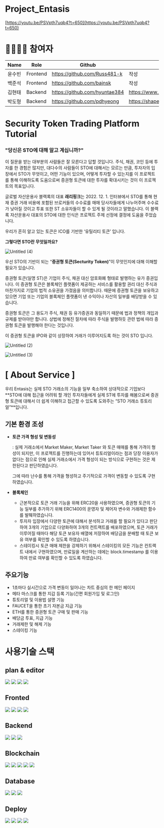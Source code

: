 # Project_Entasis



[https://youtu.be/PSVpth7uqb4?t=650](https://youtu.be/PSVpth7uqb4?t=650)

# 👨‍👨‍👧‍👧 참여자

|Name|Role|Github|Blog|
|---|-----|---|---|
|윤수빈|Frontend|https://github.com/Russ481-k|작성|
|백준석|Frontend|https://github.com/bajnsk|작성|
|김현태|Backend|https://github.com/hyuntae384|https://www.notion.so/_-7eb68268711f40619020318efcaeca0c|
|박도형|Backend|https://github.com/pdhyeong|https://shapespark.tistory.com/|


# **Security Token Trading Platform Tutorial**

### "당신은 STO에 대해 알고 계십니까?"

이 질문을 받는 대부분의 사람들은 잘 모른다고 답할 것입니다. 주식, 채권, 코인 등에 투자를 한 경험은 많지만, 대다수의 사람들이 STO에 대해서는 모르는 만큼, 투자자의 입장에서 STO가 무엇이고, 어떤 기능이 있으며, 어떻게 투자할 수 있는지를 이 프로젝트를 통해 이해하도록 도움으로써 증권형 토큰에 대한 투자를 확대시키는 것이 이 프로젝트의 목표입니다.

 글로벌 자산운용사 블랙록의 대표 **래리핑크**는 2022. 12. 1. 인터뷰에서 STO를 통해 현재 증권 거래 비용에 포함된 브로커들의 수수료를 매매 당사자들에게 나누어주며 수수료가 낮아질 것이고 투표 또한 ST 소유자들이 할 수 있게 될 것이라고 말했습니다. 이 블랙록 자산운용사 대표의 STO에 대한 인식은 프로젝트 주제 선정에 결정에 도움을 주었습니다.
 
 우리가 흔히 알고 있는 토큰은 ICO를 기반한 ‘유틸리티 토큰’ 입니다.

**그렇다면 STO란 무엇일까요?**

![Untitled (4)](https://user-images.githubusercontent.com/113375908/218378018-99a17ba4-a2bb-4b49-8d88-5e7a917f5b04.png)

우선 STO의 기반이 되는 “**증권형 토큰(Secturity Token)**”이 무엇인지에 대해 이해할 필요가 있습니다.

증권형 토큰(일명 ST)은 기업이 주식, 채권 대신 암호화폐 형태로 발행하는 유가 증권입니다. 이 증권형 토큰은 블록체인 플랫폼이 제공하는 서비스를 활용할 권리 대신 주식과 마찬가지로 기업의 법적 소유권을 가졌음을 의미합니다. 때문에 증권형 토큰을 보유하고 있으면 기업 또는 기업의 블록체인 플랫폼이 낸 수익이나 자산의 일부를 배당받을 수 있습니다.

증권형 토큰은 그 용도가 주식, 채권 등 유가증권과 동일하기 때문에 법과 정책의 개입과 규제를 받아야만 합니다. 상법에 정해진 절차에 따라 주식을 발행하듯 관련 법에 따라 증권형 토큰을 발행해야 한다는 것입니다.

이 증권형 토큰을 IPO와 같이 상장하여 거래가 이루어지도록 하는 것이 STO 입니다.

![Untitled (2)](https://user-images.githubusercontent.com/113375908/218378219-0cb8a073-2795-4c90-8fae-330d7aed3740.png)

![Untitled (3)](https://user-images.githubusercontent.com/113375908/218378258-62d6a2e4-8183-4d70-ad3b-c743a6bbd818.png)

# [ About Service ]

우리 Entasis는 실제 STO 거래소의 기능을 일부 축소하여 상대적으로 기업보다 **STO에 대해 접근을 어려워 할 개인 투자자들에게 실제 ST에 투자를 해봄으로써 증권형 토큰에 대해서 더 쉽게 이해하고 접근할 수 있도록 도와주는 “STO 거래소 튜토리얼”**입니다.

## 기본 환경 조성

- **토큰 가격 형성 및 변동성**
    
    : 실제 거래소에서 Market Maker, Market Taker 와 토큰 매매를 통해 가격이 형성이 되지만, 이 프로젝트를 진행하는데 있어서 튜토리얼이라는 점과 당장 이용자가 없다는 점으로 인해 실제 거래소에서 가격 형성이 되는 방식으로 구현하는 것은 제한된다고 판단하였습니다.
    
    그에 따라 난수를 통해 가격을 형성하고 주기적으로 가격이 변동할 수 있도록 구현하였습니다.
    

- **블록체인**
    - 근본적으로 토큰 거래 기능을 위해 ERC20을 사용하였으며, 증권형 토큰의 기능 일부를 추가하기 위해 ERC1400의 운영자 및 제어자 변수와 거래제한 함수를 발췌하였습니다.
    - 투자자 입장에서 다양한 토큰에 대해서 분석하고 거래를 할 필요가 있다고 판단하여 3개의 기업으로 다양화하여 3개의 컨트랙트를 배포하였으며, 토큰 거래가 이루어질 때마다 해당 토큰 보유자 배열에 저장하여 배당금을 분배할 때 토큰 보유 여부를 확인할 수 있도록 하였습니다.
    - 스테이킹시 토큰 매매 제한을 강제하기 위해서 스테이킹의 모든 기능은 컨트랙트 내에서 구현하였으며, 만료일을 계산하는 데에는 block.timestamp 를 이용하여 만료 여부를 확인할 수 있도록 하였습니다.

## 주요기능
- 1초마다 실시간으로 가격 변동이 일어나는 차트 중심의 한 메인 페이지
- 메타 마스크를 통한 지갑 등록 기능(간편 회원가입 및 로그인)
- 튜토리얼 및 이용법 설명 기능
- FAUCET을 통한 초기 자본금 지급 기능
- ETH를 통한 증권형 토큰 구매 및 판매 기능
- 배당금 투표, 지급 기능
- 거래제한 및 해제 기능
- 스테이킹 기능


# 사용기술 스택
## plan & editor
<div>
    <img src="https://img.shields.io/badge/Visual Studio Code-007ACC?style=for-the-badge&logo=Visual Studio Code&logoColor=white">
    <img src="https://img.shields.io/badge/Discord-5865F2?style=for-the-badge&logo=Discord&logoColor=white">
    <img src="https://img.shields.io/badge/Notion-000000?style=for-the-badge&logo=Notion&logoColor=white">
    <img src="https://img.shields.io/badge/Figma-F24E1E?style=for-the-badge&logo=Figma&logoColor=white">
</div>

## Fronted
<div>
    <img src="https://img.shields.io/badge/HTML5-E34F26?style=for-the-badge&logo=HTML5&logoColor=white">
    <img src="https://img.shields.io/badge/CSS-1572B6?style=for-the-badge&logo=CSS3&logoColor=white">
    <img src="https://img.shields.io/badge/React-61DAFB?style=for-the-badge&logo=React&logoColor=white">
    <img src="https://img.shields.io/badge/Javascript-F7DF1E?style=for-the-badge&logo=Javascript&logoColor=white">
</div>

## Backend
<div>
    <img src="https://img.shields.io/badge/Node.js-339933?style=for-the-badge&logo=Node.js&logoColor=white">
    <img src="https://img.shields.io/badge/Javascript-F7DF1E?style=for-the-badge&logo=Javascript&logoColor=white">
    <img src="https://img.shields.io/badge/Express-000000?style=for-the-badge&logo=Express&logoColor=white">
</div>

## Blockchain
<div>
    <img src="https://img.shields.io/badge/Solidity-363636?style=for-the-badge&logo=Solidity&logoColor=white">
    <img src="https://img.shields.io/badge/Ethereum-3C3C3D?style=for-the-badge&logo=Ethereum&logoColor=white">
    <img src="https://img.shields.io/badge/ganache-FECC00?style=for-the-badge&logo=ganache&logoColor=white">
    <img src="https://img.shields.io/badge/truffle-6C595C?style=for-the-badge&logo=truffle&logoColor=white">
    <img src="https://img.shields.io/badge/Remix-000000?style=for-the-badge&logo=Remix&logoColor=white">
</div>

## Database
<div>
    <img src="https://img.shields.io/badge/amazon rds-527FFF?style=for-the-badge&logo=amazonrds&logoColor=white">
    <img src="https://img.shields.io/badge/MySQL-4479A1?style=for-the-badge&logo=MySQL&logoColor=white">
    <img src="https://img.shields.io/badge/Sequelize-52B0E7?style=for-the-badge&logo=Sequelize&logoColor=white"> 
</div>

## Deploy
<div>
    <img src="https://img.shields.io/badge/Docker-2496ED?style=for-the-badge&logo=Docker&logoColor=white">
    <img src="https://img.shields.io/badge/Github Actions-2088FF?style=for-the-badge&logo=Github Actions&logoColor=white">
    <img src="https://img.shields.io/badge/amazon EC2-FF9900?style=for-the-badge&logo=amazonec2&logoColor=white">
    <img src="https://img.shields.io/badge/amazon s3-569A31?style=for-the-badge&logo=amazons3&logoColor=white">
</div>
